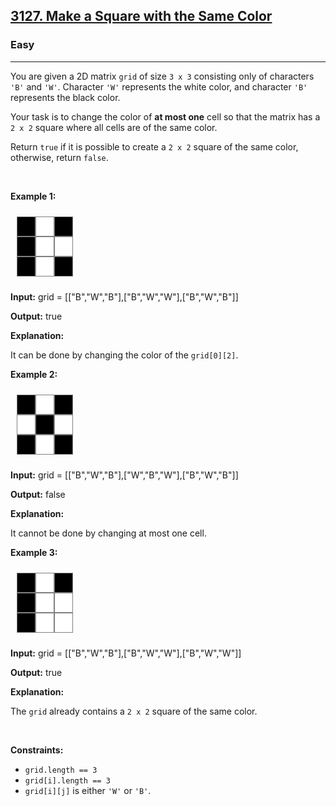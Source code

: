 <h2><a href="https://leetcode.com/problems/make-a-square-with-the-same-color/">3127. Make a Square with the Same Color</a></h2><h3>Easy</h3><hr><p>You are given a 2D matrix <code>grid</code> of size <code>3 x 3</code> consisting only of characters <code>&#39;B&#39;</code> and <code>&#39;W&#39;</code>. Character <code>&#39;W&#39;</code> represents the white color<!-- notionvc: 06a49cc0-a296-4bd2-9bfe-c8818edeb53a -->, and character <code>&#39;B&#39;</code> represents the black color<!-- notionvc: 06a49cc0-a296-4bd2-9bfe-c8818edeb53a -->.</p>

<p>Your task is to change the color of <strong>at most one</strong> cell<!-- notionvc: c04cb478-8dd5-49b1-80bb-727c6b1e0232 --> so that the matrix has a <code>2 x 2</code> square where all cells are of the same color.<!-- notionvc: adf957e1-fa0f-40e5-9a2e-933b95e276a7 --></p>

<p>Return <code>true</code> if it is possible to create a <code>2 x 2</code> square of the same color, otherwise, return <code>false</code>.</p>

<p>&nbsp;</p>
<style type="text/css">.grid-container {
  display: grid;
  grid-template-columns: 30px 30px 30px;
  padding: 10px;
}
.grid-item {
  background-color: black;
  border: 1px solid gray;
  height: 30px;
  font-size: 30px;
  text-align: center;
}
.grid-item-white {
  background-color: white;
}
</style>
<style class="darkreader darkreader--sync" media="screen" type="text/css">
</style>
<p><strong class="example">Example 1:</strong></p>

<div class="grid-container">
<div class="grid-item">&nbsp;</div>

<div class="grid-item grid-item-white">&nbsp;</div>

<div class="grid-item">&nbsp;</div>

<div class="grid-item">&nbsp;</div>

<div class="grid-item grid-item-white">&nbsp;</div>

<div class="grid-item grid-item-white">&nbsp;</div>

<div class="grid-item">&nbsp;</div>

<div class="grid-item grid-item-white">&nbsp;</div>

<div class="grid-item">&nbsp;</div>
</div>

<div class="example-block">
<p><strong>Input:</strong> <span class="example-io">grid = [[&quot;B&quot;,&quot;W&quot;,&quot;B&quot;],[&quot;B&quot;,&quot;W&quot;,&quot;W&quot;],[&quot;B&quot;,&quot;W&quot;,&quot;B&quot;]]</span></p>

<p><strong>Output:</strong> <span class="example-io">true</span></p>

<p><strong>Explanation:</strong></p>

<p>It can be done by changing the color of the <code>grid[0][2]</code>.</p>
</div>

<p><strong class="example">Example 2:</strong></p>

<div class="grid-container">
<div class="grid-item">&nbsp;</div>

<div class="grid-item grid-item-white">&nbsp;</div>

<div class="grid-item">&nbsp;</div>

<div class="grid-item grid-item-white">&nbsp;</div>

<div class="grid-item">&nbsp;</div>

<div class="grid-item grid-item-white">&nbsp;</div>

<div class="grid-item">&nbsp;</div>

<div class="grid-item grid-item-white">&nbsp;</div>

<div class="grid-item">&nbsp;</div>
</div>

<div class="example-block">
<p><strong>Input:</strong> <span class="example-io">grid = [[&quot;B&quot;,&quot;W&quot;,&quot;B&quot;],[&quot;W&quot;,&quot;B&quot;,&quot;W&quot;],[&quot;B&quot;,&quot;W&quot;,&quot;B&quot;]]</span></p>

<p><strong>Output:</strong> <span class="example-io">false</span></p>

<p><strong>Explanation:</strong></p>

<p>It cannot be done by changing at most one cell.</p>
</div>

<p><strong class="example">Example 3:</strong></p>

<div class="grid-container">
<div class="grid-item">&nbsp;</div>

<div class="grid-item grid-item-white">&nbsp;</div>

<div class="grid-item">&nbsp;</div>

<div class="grid-item">&nbsp;</div>

<div class="grid-item grid-item-white">&nbsp;</div>

<div class="grid-item grid-item-white">&nbsp;</div>

<div class="grid-item">&nbsp;</div>

<div class="grid-item grid-item-white">&nbsp;</div>

<div class="grid-item grid-item-white">&nbsp;</div>
</div>

<div class="example-block">
<p><strong>Input:</strong> <span class="example-io">grid = [[&quot;B&quot;,&quot;W&quot;,&quot;B&quot;],[&quot;B&quot;,&quot;W&quot;,&quot;W&quot;],[&quot;B&quot;,&quot;W&quot;,&quot;W&quot;]]</span></p>

<p><strong>Output:</strong> <span class="example-io">true</span></p>

<p><strong>Explanation:</strong></p>

<p>The <code>grid</code> already contains a <code>2 x 2</code> square of the same color.<!-- notionvc: 9a8b2d3d-1e73-457a-abe0-c16af51ad5c2 --></p>
</div>

<p>&nbsp;</p>
<p><strong>Constraints:</strong></p>

<ul>
	<li><code>grid.length == 3</code></li>
	<li><code>grid[i].length == 3</code></li>
	<li><code>grid[i][j]</code> is either <code>&#39;W&#39;</code> or <code>&#39;B&#39;</code>.</li>
</ul>
